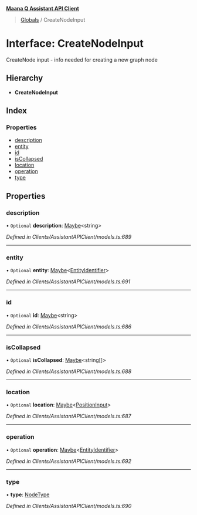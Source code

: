 **[Maana Q Assistant API Client](../README.md)**

> [Globals](../README.md) / CreateNodeInput

# Interface: CreateNodeInput

CreateNode input - info needed for creating a new graph node

## Hierarchy

* **CreateNodeInput**

## Index

### Properties

* [description](createnodeinput.md#description)
* [entity](createnodeinput.md#entity)
* [id](createnodeinput.md#id)
* [isCollapsed](createnodeinput.md#iscollapsed)
* [location](createnodeinput.md#location)
* [operation](createnodeinput.md#operation)
* [type](createnodeinput.md#type)

## Properties

### description

• `Optional` **description**: [Maybe](../README.md#maybe)\<string>

*Defined in Clients/AssistantAPIClient/models.ts:689*

___

### entity

• `Optional` **entity**: [Maybe](../README.md#maybe)\<[EntityIdentifier](entityidentifier.md)>

*Defined in Clients/AssistantAPIClient/models.ts:691*

___

### id

• `Optional` **id**: [Maybe](../README.md#maybe)\<string>

*Defined in Clients/AssistantAPIClient/models.ts:686*

___

### isCollapsed

• `Optional` **isCollapsed**: [Maybe](../README.md#maybe)\<string[]>

*Defined in Clients/AssistantAPIClient/models.ts:688*

___

### location

• `Optional` **location**: [Maybe](../README.md#maybe)\<[PositionInput](positioninput.md)>

*Defined in Clients/AssistantAPIClient/models.ts:687*

___

### operation

• `Optional` **operation**: [Maybe](../README.md#maybe)\<[EntityIdentifier](entityidentifier.md)>

*Defined in Clients/AssistantAPIClient/models.ts:692*

___

### type

•  **type**: [NodeType](../enums/nodetype.md)

*Defined in Clients/AssistantAPIClient/models.ts:690*
